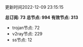 更新时间2022-12-09 23:15:15

**总订阅: 73**
**总节点: 994**
**有效节点: 313**
- trojan节点: 72
- v2ray节点: 229
- ss节点: 12
